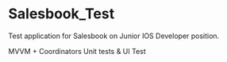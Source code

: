 # Salesbook_Test

Test application for Salesbook on Junior IOS Developer position.

MVVM + Coordinators
Unit tests & UI Test
